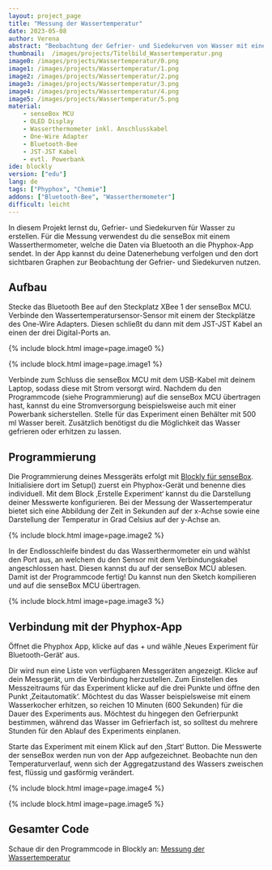 ```yaml
---
layout: project_page
title: "Messung der Wassertemperatur"
date: 2023-05-08
author: Verena
abstract: "Beobachtung der Gefrier- und Siedekurven von Wasser mit einem Waserthermometer und der Phyphox App."
thumbnail:  /images/projects/Titelbild_Wassertemperatur.png
image0: /images/projects/Wassertemperatur/0.png
image1: /images/projects/Wassertemperatur/1.png
image2: /images/projects/Wassertemperatur/2.png
image3: /images/projects/Wassertemperatur/3.png
image4: /images/projects/Wassertemperatur/4.png
image5: /images/projects/Wassertemperatur/5.png
material:
    - senseBox MCU 
    - OLED Display
    - Wasserthermometer inkl. Anschlusskabel
    - One-Wire Adapter
    - Bluetooth-Bee
    - JST-JST Kabel
    - evtl. Powerbank
ide: blockly
version: ["edu"]   
lang: de
tags: ["Phyphox", "Chemie"]
addons: ["Bluetooth-Bee", "Wasserthermometer"]  
difficult: leicht
---
```


In diesem Projekt lernst du, Gefrier- und Siedekurven für Wasser zu erstellen. Für die Messung verwendest du die senseBox mit einem Wasserthermometer, welche die Daten via Bluetooth an die Phyphox-App sendet. In der App kannst du deine Datenerhebung verfolgen und den dort sichtbaren Graphen zur Beobachtung der Gefrier- und Siedekurven nutzen.

## Aufbau
Stecke das Bluetooth Bee auf den Steckplatz XBee 1 der senseBox MCU. Verbinde den Wassertemperatursensor-Sensor mit einem der Steckplätze des One-Wire Adapters. Diesen schließt du dann mit dem JST-JST Kabel an einen der drei Digital-Ports an.

{% include block.html image=page.image0 %}

{% include block.html image=page.image1 %}

Verbinde zum Schluss die senseBox MCU mit dem USB-Kabel mit deinem Laptop, sodass diese mit Strom versorgt wird. Nachdem du den Programmcode (siehe Programmierung) auf die senseBox MCU übertragen hast, kannst du eine Stromversorgung beispielsweise auch mit einer Powerbank sicherstellen. Stelle für das Experiment einen Behälter mit 500 ml Wasser bereit. Zusätzlich benötigst du die Möglichkeit das Wasser gefrieren oder erhitzen zu lassen.  

## Programmierung

Die Programmierung deines Messgeräts erfolgt mit [Blockly für senseBox](https://blockly.sensebox.de). 
Initialisiere dort im Setup() zuerst ein Phyphox-Gerät und benenne dies individuell. Mit dem Block ‚Erstelle Experiment‘ kannst du die Darstellung deiner Messwerte konfigurieren. Bei der Messung der Wassertemperatur bietet sich eine Abbildung der Zeit in Sekunden auf der x-Achse sowie eine Darstellung der Temperatur in Grad Celsius auf der y-Achse an.

{% include block.html image=page.image2 %}

In der Endlosschleife bindest du das Wasserthermometer ein und wählst den Port aus, an welchem du den Sensor mit dem Verbindungskabel angeschlossen hast. Diesen kannst du auf der senseBox MCU ablesen.
Damit ist der Programmcode fertig! Du kannst nun den Sketch kompilieren und auf die senseBox MCU übertragen.

{% include block.html image=page.image3 %}


## Verbindung mit der Phyphox-App

Öffnet die Phyphox App, klicke auf das + und wähle ‚Neues Experiment für Bluetooth-Gerät‘ aus. 

Dir wird nun eine Liste von verfügbaren Messgeräten angezeigt. Klicke auf dein Messgerät, um die Verbindung herzustellen. Zum Einstellen des Messzeitraums für das Experiment klicke auf die drei Punkte und öffne den Punkt ‚Zeitautomatik‘. Möchtest du das Wasser beispielsweise mit einem Wasserkocher erhitzen, so reichen 10 Minuten (600 Sekunden) für die Dauer des Experiments aus. Möchtest du hingegen den Gefrierpunkt bestimmen, während das Wasser im Gefrierfach ist, so solltest du mehrere Stunden für den Ablauf des Experiments einplanen. 

Starte das Experiment mit einem Klick auf den ‚Start‘ Button. Die Messwerte der senseBox werden nun von der App aufgezeichnet. Beobachte nun den Temperaturverlauf, wenn sich der Aggregatzustand des Wassers zweischen fest, flüssig und gasförmig verändert. 

{% include block.html image=page.image4 %}

{% include block.html image=page.image5 %}

## Gesamter Code

 Schaue dir den Programmcode in Blockly an: [Messung der Wassertemperatur](https://blockly.sensebox.de/gallery/63b59c8fd2853f0013b1d8a5)

